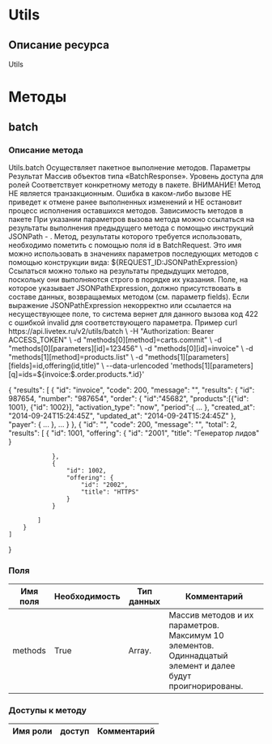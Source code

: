 
# Utils

## Описание ресурса
Utils

# Методы

## batch

### Описание метода
Utils.batch
Осуществляет пакетное выполнение методов.
Параметры
Результат
Массив объектов типа «BatchResponse».
Уровень доступа для ролей
Соответствует конкретному методу в пакете.
ВНИМАНИЕ!
Метод НЕ является транзакционным. Ошибка в каком-либо вызове НЕ приведет к отмене ранее выполненных изменений и НЕ остановит процесс исполнения оставшихся методов.
Зависимость методов в пакете 
При указании параметров вызова метода можно ссылаться на результаты выполнения предыдущего метода с помощью инструкций JSONPath - . 
Метод, результаты которого требуется использовать, необходимо пометить с помощью поля id в BatchRequest. Это имя можно использовать в значениях параметров последующих методов с помощью конструкции вида:
${REQUEST_ID:JSONPathExpression}
Ссылаться можно только на результаты предыдущих методов, поскольку они выполняются строго в порядке их указания.
Поле, на которое указывает JSONPathExpression, должно присутствовать в составе данных, возвращаемых методом (см. параметр fields). Если выражение JSONPathExpression некорректно или ссылается на несуществующее поле, то система вернет для данного вызова код 422 с ошибкой invalid для соответствующего параметра.
Пример
curl https://api.livetex.ru/v2/utils/batch \
-H "Authorization: Bearer ACCESS_TOKEN" \
-d "methods[0][method]=carts.commit" \
-d "methods[0][parameters][id]=123456" \
-d "methods[0][id]=invoice" \
-d "methods[1][method]=products.list" \
-d "methods[1][parameters][fields]=id,offering(id,title)" \
--data-urlencoded 'methods[1][parameters][q]=ids=${invoice:$.order.products.*.id}'

{
    "results": [
        {
            "id": "invoice",
            "code": 200,
            "message": "",
            "results": {
                "id": 987654,
                "number": "987654",
                "order": {
                    "id":"45682",
                    "products":[{"id": 1001}, {"id": 1002}],
                    "activation_type": "now",
                    "period":{
                        ...
                    },
                    "created_at": "2014-09-24T15:24:45Z",
                    "updated_at": "2014-09-24T15:24:45Z"
                },
                "payer": {
                    ...
                },
                ...
            }
        },
        {
            "id": "",
            "code": 200,
            "message": "",
            "total": 2,
            "results": [
                {
                    "id": 1001,
                    "offering": {
                        "id": "2001",
                        "title": "Генератор лидов"
                    }
                    
                },
                {
                    "id": 1002,
                    "offering": {
                        "id": "2002",
                        "title": "HTTPS"
                    }
                }
            
            ]
        }
    ]
}


### Поля

| Имя поля | Необходимость | Тип данных | Комментарий |
|---|---|---|---|
|methods|True|Array.<BatchRequest>|Массив методов и их параметров.<br/>Максимум 10 элементов. Одиннадцатый элемент и далее будут проигнорированы.<br/>|

### Доступы к методу

| Имя роли | доступ | Комментарий |
|---|---|---|
